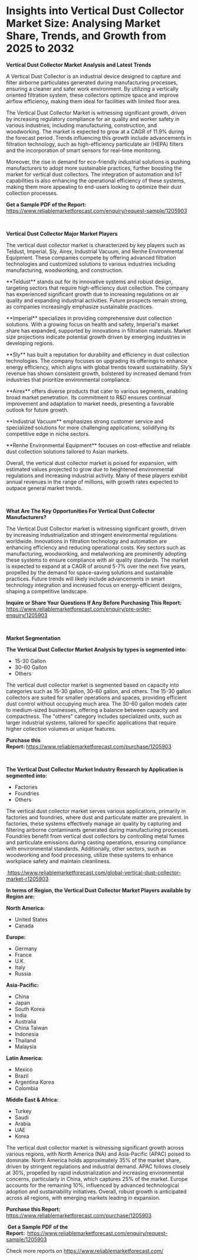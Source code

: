 <p><h1>Insights into Vertical Dust Collector Market Size: Analysing Market Share, Trends, and Growth from 2025 to 2032</h1></p><p><strong>Vertical Dust Collector Market Analysis and Latest Trends</strong></p>
<p><p>A Vertical Dust Collector is an industrial device designed to capture and filter airborne particulates generated during manufacturing processes, ensuring a cleaner and safer work environment. By utilizing a vertically oriented filtration system, these collectors optimize space and improve airflow efficiency, making them ideal for facilities with limited floor area. </p><p>The Vertical Dust Collector Market is witnessing significant growth, driven by increasing regulatory compliance for air quality and worker safety in various industries, including manufacturing, construction, and woodworking. The market is expected to grow at a CAGR of 11.9% during the forecast period. Trends influencing this growth include advancements in filtration technology, such as high-efficiency particulate air (HEPA) filters and the incorporation of smart sensors for real-time monitoring. </p><p>Moreover, the rise in demand for eco-friendly industrial solutions is pushing manufacturers to adopt more sustainable practices, further boosting the market for vertical dust collectors. The integration of automation and IoT capabilities is also enhancing the operational efficiency of these systems, making them more appealing to end-users looking to optimize their dust collection processes.</p></p>
<p><strong>Get a Sample PDF of the Report:&nbsp;</strong> <a href="https://www.reliablemarketforecast.com/enquiry/request-sample/1205903?utm_campaign=2890&utm_medium=2&utm_source=Github&utm_content=ia&utm_term=10042025&utm_id=vertical-dust-collector">https://www.reliablemarketforecast.com/enquiry/request-sample/1205903</a></p>
<p>&nbsp;</p>
<p><strong>Vertical Dust Collector Major Market Players</strong></p>
<p><p>The vertical dust collector market is characterized by key players such as Teldust, Imperial, Sly, Airex, Industrial Vacuum, and Renhe Environmental Equipment. These companies compete by offering advanced filtration technologies and customized solutions to various industries including manufacturing, woodworking, and construction.</p><p>**Teldust** stands out for its innovative systems and robust design, targeting sectors that require high-efficiency dust collection. The company has experienced significant growth due to increasing regulations on air quality and expanding industrial activities. Future prospects remain strong, as companies increasingly emphasize sustainable practices.</p><p>**Imperial** specializes in providing comprehensive dust collection solutions. With a growing focus on health and safety, Imperial's market share has expanded, supported by innovations in filtration materials. Market size projections indicate potential growth driven by emerging industries in developing regions.</p><p>**Sly** has built a reputation for durability and efficiency in dust collection technologies. The company focuses on upgrading its offerings to enhance energy efficiency, which aligns with global trends toward sustainability. Sly’s revenue has shown consistent growth, bolstered by increased demand from industries that prioritize environmental compliance.</p><p>**Airex** offers diverse products that cater to various segments, enabling broad market penetration. Its commitment to R&D ensures continual improvement and adaptation to market needs, presenting a favorable outlook for future growth.</p><p>**Industrial Vacuum** emphasizes strong customer service and specialized solutions for more challenging applications, solidifying its competitive edge in niche sectors. </p><p>**Renhe Environmental Equipment** focuses on cost-effective and reliable dust collection solutions tailored to Asian markets. </p><p>Overall, the vertical dust collector market is poised for expansion, with estimated values projected to grow due to heightened environmental regulations and increasing industrial activity. Many of these players exhibit annual revenues in the range of millions, with growth rates expected to outpace general market trends.</p></p>
<p>&nbsp;</p>
<p><strong>What Are The Key Opportunities For Vertical Dust Collector Manufacturers?</strong></p>
<p><p>The Vertical Dust Collector market is witnessing significant growth, driven by increasing industrialization and stringent environmental regulations worldwide. Innovations in filtration technology and automation are enhancing efficiency and reducing operational costs. Key sectors such as manufacturing, woodworking, and metalworking are prominently adopting these systems to ensure compliance with air quality standards. The market is expected to expand at a CAGR of around 5-7% over the next five years, propelled by the demand for space-saving solutions and sustainable practices. Future trends will likely include advancements in smart technology integration and increased focus on energy-efficient designs, shaping a competitive landscape.</p></p>
<p><strong>Inquire or Share Your Questions If Any Before Purchasing This Report:</strong> <a href="https://www.reliablemarketforecast.com/enquiry/pre-order-enquiry/1205903?utm_campaign=2890&utm_medium=2&utm_source=Github&utm_content=ia&utm_term=10042025&utm_id=vertical-dust-collector">https://www.reliablemarketforecast.com/enquiry/pre-order-enquiry/1205903</a></p>
<p>&nbsp;</p>
<p><strong>Market Segmentation</strong></p>
<p><strong>The Vertical Dust Collector Market Analysis by types is segmented into:</strong></p>
<p><ul><li>15-30 Gallon</li><li>30-60 Gallon</li><li>Others</li></ul></p>
<p><p>The vertical dust collector market is segmented based on capacity into categories such as 15-30 gallon, 30-60 gallon, and others. The 15-30 gallon collectors are suited for smaller operations and spaces, providing efficient dust control without occupying much area. The 30-60 gallon models cater to medium-sized businesses, offering a balance between capacity and compactness. The "others" category includes specialized units, such as larger industrial systems, tailored for specific applications that require higher collection volumes or unique features.</p></p>
<p><strong>Purchase this Report:&nbsp;</strong><a href="https://www.reliablemarketforecast.com/purchase/1205903?utm_campaign=2890&utm_medium=2&utm_source=Github&utm_content=ia&utm_term=10042025&utm_id=vertical-dust-collector">https://www.reliablemarketforecast.com/purchase/1205903</a></p>
<p>&nbsp;</p>
<p><strong>The Vertical Dust Collector Market Industry Research by Application is segmented into:</strong></p>
<p><ul><li>Factories</li><li>Foundries</li><li>Others</li></ul></p>
<p><p>The vertical dust collector market serves various applications, primarily in factories and foundries, where dust and particulate matter are prevalent. In factories, these systems effectively manage air quality by capturing and filtering airborne contaminants generated during manufacturing processes. Foundries benefit from vertical dust collectors by controlling metal fumes and particulate emissions during casting operations, ensuring compliance with environmental standards. Additionally, other sectors, such as woodworking and food processing, utilize these systems to enhance workplace safety and maintain cleanliness.</p></p>
<p><a href="https://www.reliablemarketforecast.com/global-vertical-dust-collector-market-r1205903?utm_campaign=2890&utm_medium=2&utm_source=Github&utm_content=ia&utm_term=10042025&utm_id=vertical-dust-collector">&nbsp;https://www.reliablemarketforecast.com/global-vertical-dust-collector-market-r1205903</a></p>
<p><strong>In terms of Region, the Vertical Dust Collector Market Players available by Region are:</strong></p>
<p>
    <p> <strong> North America: </strong>
        <ul>
            <li>United States</li>
            <li>Canada</li>
        </ul>
        </p> 
    <p> <strong> Europe: </strong>
        <ul>
            <li>Germany</li>
            <li>France</li>
            <li>U.K.</li>
            <li>Italy</li>
            <li>Russia</li>
        </ul>
        </p> 
    <p> <strong> Asia-Pacific: </strong>
        <ul>
            <li>China</li>
            <li>Japan</li>
            <li>South Korea</li>
            <li>India</li>
            <li>Australia</li>
            <li>China Taiwan</li>
            <li>Indonesia</li>
            <li>Thailand</li>
            <li>Malaysia</li>
        </ul>
        </p> 
    <p> <strong> Latin America: </strong>
        <ul>
            <li>Mexico</li>
            <li>Brazil</li>
            <li>Argentina Korea</li>
            <li>Colombia</li>
        </ul>
        </p> 
    <p> <strong> Middle East & Africa: </strong>
        <ul>
            <li>Turkey</li>
            <li>Saudi</li>
            <li>Arabia</li>
            <li>UAE</li>
            <li>Korea</li>
        </ul>
    </p>
    </p>
<p><p>The vertical dust collector market is witnessing significant growth across various regions, with North America (NA) and Asia-Pacific (APAC) poised to dominate. North America holds approximately 35% of the market share, driven by stringent regulations and industrial demand. APAC follows closely at 30%, propelled by rapid industrialization and increasing environmental concerns, particularly in China, which captures 25% of the market. Europe accounts for the remaining 10%, influenced by advanced technological adoption and sustainability initiatives. Overall, robust growth is anticipated across all regions, with emerging markets leading in expansion.</p></p>
<p><strong>Purchase this Report: </strong><a href="https://www.reliablemarketforecast.com/purchase/1205903?utm_campaign=2890&utm_medium=2&utm_source=Github&utm_content=ia&utm_term=10042025&utm_id=vertical-dust-collector">https://www.reliablemarketforecast.com/purchase/1205903</a></p>
<p>&nbsp;<strong>Get a Sample PDF of the Report:&nbsp;&nbsp;</strong><a href="https://www.reliablemarketforecast.com/enquiry/request-sample/1205903?utm_campaign=2890&utm_medium=2&utm_source=Github&utm_content=ia&utm_term=10042025&utm_id=vertical-dust-collector">https://www.reliablemarketforecast.com/enquiry/request-sample/1205903</a></p>
<p><strong></strong></p>
<p>Check more reports on <a href="https://www.reliablemarketforecast.com/?utm_campaign=2890&utm_medium=2&utm_source=Github&utm_content=ia&utm_term=10042025&utm_id=vertical-dust-collector">https://www.reliablemarketforecast.com/</a></p>